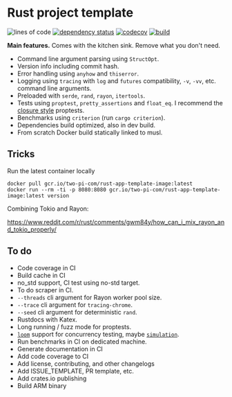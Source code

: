 # Rust project template

![lines of code](https://img.shields.io/tokei/lines/github/recmo/rust-app-template)
[![dependency status](https://deps.rs/repo/github/recmo/rust-app-template/status.svg)](https://deps.rs/repo/github/recmo/rust-app-template)
[![codecov](https://img.shields.io/codecov/c/github/recmo/rust-app-template)](https://codecov.io/gh/Recmo/rust-app-template)
[![build](https://img.shields.io/github/workflow/status/recmo/rust-app-template/build)](https://github.com/Recmo/rust-app-template/actions?query=workflow%3Abuild)

**Main features.** Comes with the kitchen sink. Remove what you don't need.

* Command line argument parsing using `StructOpt`.
* Version info including commit hash.
* Error handling using `anyhow` and `thiserror`.
* Logging using `tracing` with `log` and `futures` compatibility, `-v`, `-vv`, etc. command line arguments.
* Preloaded with `serde`, `rand`, `rayon`, `itertools`.
* Tests using `proptest`, `pretty_assertions` and `float_eq`. I recommend the [closure style](https://docs.rs/proptest/0.10.1/proptest/macro.proptest.html#closure-style-invocation) proptests.
* Benchmarks using `criterion` (run `cargo criterion`).
* Dependencies build optimized, also in dev build.
* From scratch Docker build statically linked to musl.

## Tricks

Run the latest container locally

```
docker pull gcr.io/two-pi-com/rust-app-template-image:latest
docker run --rm -ti -p 8080:8080 gcr.io/two-pi-com/rust-app-template-image:latest version
```

Combining Tokio and Rayon:

<https://www.reddit.com/r/rust/comments/gwm84y/how_can_i_mix_rayon_and_tokio_properly/>

## To do

* Code coverage in CI
* Build cache in CI
* no_std support, CI test using no-std target.
* To do scraper in CI.
* `--threads` cli argument for Rayon worker pool size.
* `--trace` cli argument for `tracing-chrome`.
* `--seed` cli argument for deterministic `rand`.
* Rustdocs with Katex.
* Long running / fuzz mode for proptests.
* [`loom`](https://crates.io/crates/loom) support for concurrency testing, maybe [`simulation`](https://github.com/tokio-rs/simulation).
* Run benchmarks in CI on dedicated machine.
* Generate documentation in CI
* Add code coverage to CI
* Add license, contributing, and other changelogs
* Add ISSUE_TEMPLATE, PR template, etc.
* Add crates.io publishing
* Build ARM binary
